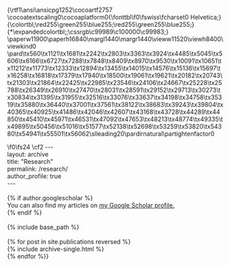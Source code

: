 {\rtf1\ansi\ansicpg1252\cocoartf2757
\cocoatextscaling0\cocoaplatform0{\fonttbl\f0\fswiss\fcharset0 Helvetica;}
{\colortbl;\red255\green255\blue255;\red255\green255\blue255;}
{\*\expandedcolortbl;;\cssrgb\c99989\c100000\c99983;}
\paperw11900\paperh16840\margl1440\margr1440\vieww11520\viewh8400\viewkind0
\pard\tx560\tx1121\tx1681\tx2242\tx2803\tx3363\tx3924\tx4485\tx5045\tx5606\tx6166\tx6727\tx7288\tx7848\tx8409\tx8970\tx9530\tx10091\tx10651\tx11212\tx11773\tx12333\tx12894\tx13455\tx14015\tx14576\tx15136\tx15697\tx16258\tx16818\tx17379\tx17940\tx18500\tx19061\tx19621\tx20182\tx20743\tx21303\tx21864\tx22425\tx22985\tx23546\tx24106\tx24667\tx25228\tx25788\tx26349\tx26910\tx27470\tx28031\tx28591\tx29152\tx29713\tx30273\tx30834\tx31395\tx31955\tx32516\tx33076\tx33637\tx34198\tx34758\tx35319\tx35880\tx36440\tx37001\tx37561\tx38122\tx38683\tx39243\tx39804\tx40365\tx40925\tx41486\tx42046\tx42607\tx43168\tx43728\tx44289\tx44850\tx45410\tx45971\tx46531\tx47092\tx47653\tx48213\tx48774\tx49335\tx49895\tx50456\tx51016\tx51577\tx52138\tx52698\tx53259\tx53820\tx54380\tx54941\tx55501\tx56062\slleading20\pardirnatural\partightenfactor0

\f0\fs24 \cf2 ---\
layout: archive\
title: "Research"\
permalink: /research/\
author_profile: true\
---\
\
\{% if author.googlescholar %\}\
  You can also find my articles on <u><a href="\{\{author.googlescholar\}\}">my Google Scholar profile</a>.</u>\
\{% endif %\}\
\
\{% include base_path %\}\
\
\{% for post in site.publications reversed %\}\
  \{% include archive-single.html %\}\
\{% endfor %\}}